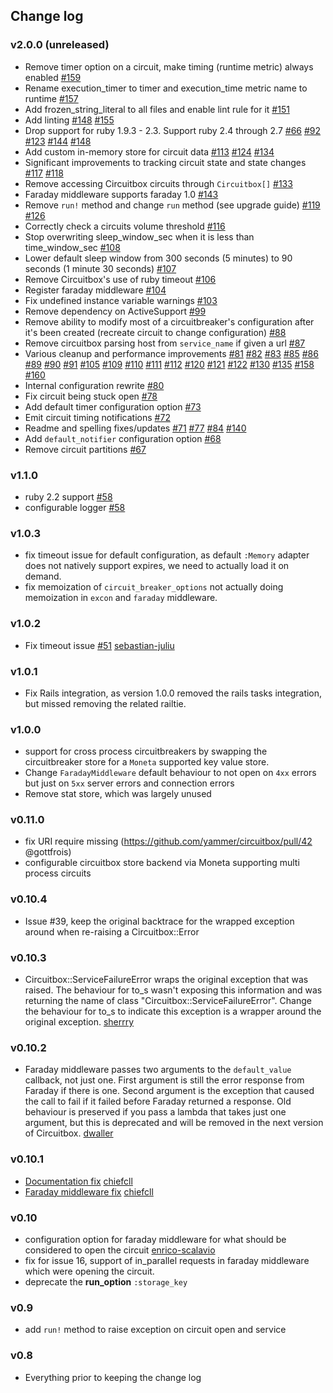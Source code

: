 ## Change log
### v2.0.0 (unreleased)
- Remove timer option on a circuit, make timing (runtime metric) always enabled [\#159](https://github.com/yammer/circuitbox/pull/159)
- Rename execution_timer to timer and execution_time metric name to runtime [\#157](https://github.com/yammer/circuitbox/pull/157)
- Add frozen_string_literal to all files and enable lint rule for it [\#151](https://github.com/yammer/circuitbox/pull/151)
- Add linting [\#148](https://github.com/yammer/circuitbox/pull/148) [\#155](https://github.com/yammer/circuitbox/pull/155)
- Drop support for ruby 1.9.3 - 2.3. Support ruby 2.4 through 2.7 [\#66](https://github.com/yammer/circuitbox/pull/66) [\#92](https://github.com/yammer/circuitbox/pull/92) [\#123](https://github.com/yammer/circuitbox/pull/123) [\#144](https://github.com/yammer/circuitbox/pull/144) [\#148](https://github.com/yammer/circuitbox/pull/148)
- Add custom in-memory store for circuit data [\#113](https://github.com/yammer/circuitbox/pull/113) [\#124](https://github.com/yammer/circuitbox/pull/124) [\#134](https://github.com/yammer/circuitbox/pull/134)
- Significant improvements to tracking circuit state and state changes [\#117](https://github.com/yammer/circuitbox/pull/117) [\#118](https://github.com/yammer/circuitbox/pull/118)
- Remove accessing Circuitbox circuits through ```Circuitbox[]``` [\#133](https://github.com/yammer/circuitbox/pull/133)
- Faraday middleware supports faraday 1.0 [\#143](https://github.com/yammer/circuitbox/pull/143)
- Remove ```run!``` method and change ```run``` method (see upgrade guide) [\#119](https://github.com/yammer/circuitbox/pull/119) [\#126](https://github.com/yammer/circuitbox/pull/126)
- Correctly check a circuits volume threshold [\#116](https://github.com/yammer/circuitbox/pull/116)
- Stop overwriting sleep_window_sec when it is less than time_window_sec [\#108](https://github.com/yammer/circuitbox/pull/108)
- Lower default sleep window from 300 seconds (5 minutes) to 90 seconds (1 minute 30 seconds) [\#107](https://github.com/yammer/circuitbox/pull/107)
- Remove Circuitbox's use of ruby timeout [\#106](https://github.com/yammer/circuitbox/pull/106)
- Register faraday middleware [\#104](https://github.com/yammer/circuitbox/pull/104)
- Fix undefined instance variable warnings [\#103](https://github.com/yammer/circuitbox/pull/103)
- Remove dependency on ActiveSupport [\#99](https://github.com/yammer/circuitbox/pull/99)
- Remove ability to modify most of a circuitbreaker's configuration after it's been created (recreate circuit to change configuration) [\#88](https://github.com/yammer/circuitbox/pull/88)
- Remove circuitbox parsing host from ```service_name``` if given a url [\#87](https://github.com/yammer/circuitbox/pull/87)
- Various cleanup and performance improvements [\#81](https://github.com/yammer/circuitbox/pull/81) [\#82](https://github.com/yammer/circuitbox/pull/82) [\#83](https://github.com/yammer/circuitbox/pull/83) [\#85](https://github.com/yammer/circuitbox/pull/85) [\#86](https://github.com/yammer/circuitbox/pull/86) [\#89](https://github.com/yammer/circuitbox/pull/89) [\#90](https://github.com/yammer/circuitbox/pull/90) [\#91](https://github.com/yammer/circuitbox/pull/91) [\#105](https://github.com/yammer/circuitbox/pull/105) [\#109](https://github.com/yammer/circuitbox/pull/109) [\#110](https://github.com/yammer/circuitbox/pull/110) [\#111](https://github.com/yammer/circuitbox/pull/111) [\#112](https://github.com/yammer/circuitbox/pull/112) [\#120](https://github.com/yammer/circuitbox/pull/120) [\#121](https://github.com/yammer/circuitbox/pull/121) [\#122](https://github.com/yammer/circuitbox/pull/122) [\#130](https://github.com/yammer/circuitbox/pull/130) [\#135](https://github.com/yammer/circuitbox/pull/135) [\#158](https://github.com/yammer/circuitbox/pull/158) [\#160](https://github.com/yammer/circuitbox/pull/160)
- Internal configuration rewrite [\#80](https://github.com/yammer/circuitbox/pull/80)
- Fix circuit being stuck open [\#78](https://github.com/yammer/circuitbox/pull/78)
- Add default timer configuration option [\#73](https://github.com/yammer/circuitbox/pull/73)
- Emit circuit timing notifications [\#72](https://github.com/yammer/circuitbox/pull/72)
- Readme and spelling fixes/updates [\#71](https://github.com/yammer/circuitbox/pull/71) [\#77](https://github.com/yammer/circuitbox/pull/77) [\#84](https://github.com/yammer/circuitbox/pull/84) [\#140](https://github.com/yammer/circuitbox/pull/140)
- Add ```default_notifier``` configuration option [\#68](https://github.com/yammer/circuitbox/pull/68)
- Remove circuit partitions [\#67](https://github.com/yammer/circuitbox/pull/67)

### v1.1.0
- ruby 2.2 support [\#58](https://github.com/yammer/circuitbox/pull/58)
- configurable logger [\#58](https://github.com/yammer/circuitbox/pull/58)

### v1.0.3
- fix timeout issue for default configuration, as default `:Memory` adapter does
  not natively support expires, we need to actually load it on demand.
- fix memoization of `circuit_breaker_options` not actually doing memoization in
  `excon` and `faraday` middleware.

### v1.0.2
- Fix timeout issue [\#51](https://github.com/yammer/circuitbox/issues/51)
  [sebastian-juliu](https://github.com/sebastian-julius)

### v1.0.1
- Fix Rails integration, as version 1.0.0 removed the rails tasks integration, but missed
  removing the related railtie.

### v1.0.0
- support for cross process circuitbreakers by swapping the circuitbreaker store for a
  `Moneta` supported key value store.
- Change `FaradayMiddleware` default behaviour to not open on `4xx` errors but just on `5xx`
  server errors and connection errors
- Remove stat store, which was largely unused

### v0.11.0
- fix URI require missing (https://github.com/yammer/circuitbox/pull/42 @gottfrois)
- configurable circuitbox store backend via Moneta supporting multi process circuits

### v0.10.4
- Issue #39, keep the original backtrace for the wrapped exception around when
  re-raising a Circuitbox::Error

### v0.10.3
- Circuitbox::ServiceFailureError wraps the original exception that was raised.
  The behaviour for to_s wasn't exposing this information and was returning the
  name of class "Circuitbox::ServiceFailureError". Change the behaviour for to_s
  to indicate this exception is a wrapper around the original exception.
  [sherrry](https://github.com/sherrry)

### v0.10.2
- Faraday middleware passes two arguments to the `default_value` callback, not
  just one.  First argument is still the error response from Faraday if there is
  one.  Second argument is the exception that caused the call to fail if it
  failed before Faraday returned a response.  Old behaviour is preserved if you
  pass a lambda that takes just one argument, but this is deprecated and will be
  removed in the next version of Circuitbox.
  [dwaller](https://github.com/dwaller)

### v0.10.1
- [Documentation fix](https://github.com/yammer/circuitbox/pull/29) [chiefcll](https://github.com/chiefcll)
- [Faraday middleware fix](https://github.com/yammer/circuitbox/pull/30) [chiefcll](https://github.com/chiefcll)

### v0.10
- configuration option for faraday middleware for what should be considered to open the circuit [enrico-scalavio](https://github.com/enrico-scalavino)
- fix for issue 16, support of in_parallel requests in faraday middleware which were opening the circuit.
- deprecate the __run_option__ `:storage_key`

### v0.9
- add `run!` method to raise exception on circuit open and service

### v0.8
- Everything prior to keeping the change log

